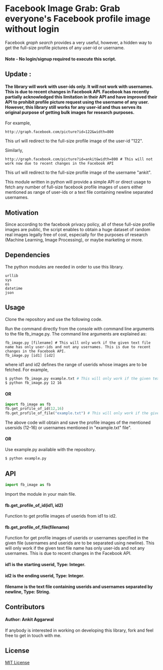 # Facebook Image Grab: Grab everyone's Facebook profile image without login

Facebook *graph search* provides a very useful, however, a hidden way to get the full-size profile pictures of any user-id or username.

#### Note - No login/signup required to execute this script.

## Update : 
#### The library will work with user-ids only. It will not work with usernames. This is due to recent changes in Facebook API. Facebook has recently partially acknowledged this limitation in their API and have improved their API to prohibit profile picture request using the username of any user. However, this library still works for any user-id and thus serves its original purpose of getting bulk images for research purposes.

For example,
```
http://graph.facebook.com/picture?id=122&width=800
```
This url will redirect to the full-size profile image of the user-id "122". 

Similarly,
```
http://graph.facebook.com/picture?id=ankit&width=800 # This will not work now due to recent changes in the Facebook API
```
This url will redirect to the full-size profile image of the username "ankit".

This module written in python will provide a simple API or direct usage to fetch any number of full-size facebook profile images of users either mentioned as range of user-ids or a text file containing newline separated usernames. 

## Motivation

Since according to the facebook privacy policy, all of these full-size profile images are public, the script enables to obtain a huge dataset of random real images legally free of cost, especially for the purposes of research (Machine Learning, Image Processing), or maybe marketing or more. 

## Dependencies
The python modules are needed in order to use this library.
```
urllib
sys
os
datetime
json
```

## Usage
Clone the repository and use the following code.

Run the command directly from the console with command line arguments to the file fb_image.py. The command line arguments are explained as:

```
fb_image.py [filename] # This will only work if the given text file name has only user-ids and not any usernames. This is due to recent changes in the Facebook API.
fb_image.py [id1] [id2]

```
where id1 and id2 defines the range of userids whose images are to be fetched.
For example,

```sh
$ python fb_image.py example.txt # This will only work if the given text file name has only user-ids and not any usernames. This is due to recent changes in the Facebook API.
$ python fb_image.py 12 16
```
#### OR

```python
import fb_image as fb
fb.get_profile_of_id(12,16)
fb.get_profile_of_file("example.txt") # This will only work if the given text file name has only user-ids and not any usernames. This is due to recent changes in the Facebook API.
```
The above code will obtain and save the profile images of the mentioned usersids (12-16) or usernames mentioned in "example.txt" file".

#### OR

Use example.py available with the repository.
```sh
$ python example.py
```

## API
```python
import fb_image as fb
```
Import the module in your main file.
#### fb.get_profile_of_id(id1, id2)
Function to get profile images of userids from id1 to id2.
#### fb.get_profile_of_file(filename)
Function for get profile images of userids or usernames specified in the given file (usernames and userids are to be separated using newline). This will only work if the given text file name has only user-ids and not any usernames. This is due to recent changes in the Facebook API.

#### id1 is the starting userid, Type: Integer.
#### id2 is the ending userid, Type: Integer.
#### filename is the text file containing userids and usernames separated by newline, Type: String.


## Contributors

#### Author: Ankit Aggarwal

If anybody is interested in working on developing this library, fork and feel free to get in touch with me.

## License

[MIT License](https://github.com/ankitaggarwal011/facebook-image-fetcher/blob/master/LICENSE)
